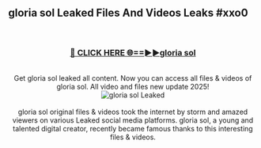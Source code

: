 ## gloria sol Leaked Files And Videos Leaks #xxo0
<br>
<div align="center">
<h3><a href="https://watchclip.my.id/gloria sol" rel="nofollow">🔴 CLICK HERE 🌐==►►gloria sol</a></h3>
<br>
Get gloria sol leaked all content. Now you can access all files & videos of gloria sol. All video and files new update 2025!
<br>
<a href="https://watchclip.my.id/gloria sol" rel="nofollow" data-target="animated-image.originalLink"><img src="https://i.ibb.co.com/WyWwxjT/player-gif2.gif" alt="gloria sol Leaked" style="max-width: 100%; display: inline-block;" data-target="animated-image.originalImage"></a>
<br><br>
gloria sol original files & videos took the internet by storm and amazed viewers on various Leaked social media platforms. gloria sol, a young and talented digital creator, recently became famous thanks to this interesting files & videos.
</div>
<br>